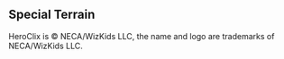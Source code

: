 ## Special Terrain

HeroClix is © NECA/WizKids LLC, the name and logo are trademarks of NECA/WizKids LLC.
